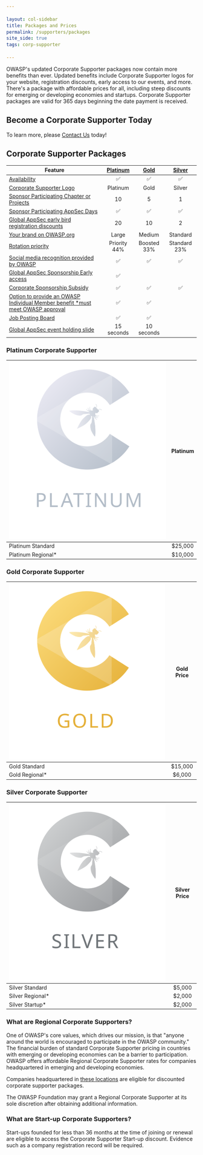 ```yaml
---

layout: col-sidebar
title: Packages and Prices
permalink: /supporters/packages
site_side: true
tags: corp-supporter

---
```


OWASP's updated Corporate Supporter packages now contain more benefits than ever. Updated benefits include Corporate Supporter logos for your website, registration discounts, early access to our events, and more. There's a package with affordable prices for all, including steep discounts for emerging or developing economies and startups. Corporate Supporter packages are valid for 365 days beginning the date payment is received. 

## Become a Corporate Supporter Today

To learn more, please [Contact Us](mailto:kelly.santalucia@owasp.com) today!

## Corporate Supporter Packages


| Feature                                                                                                                       | [Platinum](#platinum-corporate-supporter) | [Gold](#gold-corporate-supporter) | [Silver](#silver-corporate-supporter) |
| ---------------------------------------------------------------------------------------------------------------------------- | :----------------------------------------: | :--------------------------------: | :-------------------------------------: |
| [Availability](/supporters/benefits#packages-available-to-all)                                                                |                     ✅                      |                 ✅                  |                   ✅                    |
| [Corporate Supporter Logo](/supporters/benefits#corporate-member-logo)                                                 |                  Platinum                  |                Gold                |                 Silver                 |
|[Sponsor Participating Chapter or Projects](/supporters/benefits#corporate-sponsorship-of-participating-projects-or-chapters) |                     10                     |                 5                  |                   1                    |
| [Sponsor Participating AppSec Days](/supporters/benefits#corporate-sponsorship-of-participating-appsec-days-events)           |                     ✅                      |                 ✅                  |                   ✅                    |
| [Global AppSec early bird registration discounts](/supporters/benefits#early-bird-global-appsec-registrations)                |                     20                     |                 10                 |                   2                    |
| [Your brand on OWASP.org](/supporters/benefits#your-logo-on-owasporg)                                                         |                   Large                    |               Medium               |                Standard                |
| [Rotation priority](/supporters/benefits#rotation-priority)                                                                   |                  Priority 44%                  |              Boosted 33%              |                Standard 23%                |
| [Social media recognition provided by OWASP](/supporters/benefits#social-media-recognition)                                                     |                   ✅                    |               ✅                |                 ✅                  |
| [Global AppSec Sponsorship Early access](/supporters/benefits#early-access-to-global-appsec-sponsorship)                      |                     ✅                      |                                    |                                        |
| [Corporate Sponsorship Subsidy](/supporters/benefits#global-appsec-corporate-event-sponsorship-subsidy)                       |                     ✅                      |                 ✅                  |                   ✅                    |
| [Option to provide an OWASP Individual Member benefit *must meet OWASP approval](https://owasp.org/supporters/benefits)                 |                     ✅                      |                 ✅                  |                                      |
| [Job Posting Board](https://owasp.org/supporters/benefits)           |                     ✅                      |                 ✅                  |                                      |
| [Global AppSec event holding slide](https://owasp.org/supporters/benefits)           |                     15 seconds                      |                 10 seconds                  |                                      |


### Platinum Corporate Supporter

| ![Platinum](/assets/images/corp-membership-icons/OWASP_Tier_Platinum.svg) | Platinum |
| ------------------------------------------------------------------------- | :------: |
| Platinum Standard                                                         | \$25,000 |
| Platinum Regional*                                                        | \$10,000 |

### Gold Corporate Supporter

| ![Gold](/assets/images/corp-membership-icons/OWASP_Tier_icons_Gold.svg) | Gold Price |
| ----------------------------------------------------------------------- | :--------: |
| Gold Standard                                                           |  \$15,000  |
| Gold Regional*                                                          |  \$6,000   |

### Silver Corporate Supporter

| ![Silver](/assets/images/corp-membership-icons/OWASP_Tier_icons_Silver.svg) | Silver Price |
| --------------------------------------------------------------------------- | :----------: |
| Silver Standard                                                             |   \$5,000    |
| Silver Regional*                                                            |   \$2,000    |
| Silver Startup*                                                             |   \$2,000    |

### What are Regional Corporate Supporters?

One of OWASP's core values, which drives our mission, is that "anyone around the world is encouraged to participate in the OWASP community." The financial burden of standard Corporate Supporter pricing in countries with emerging or developing economies can be a barrier to participation. OWASP offers affordable Regional Corporate Supporter rates for companies headquartered in emerging and developing economies.

Companies headquartered in [these locations](https://owasp.org/membership/discounts/) are eligible for discounted corporate supporter packages.

The OWASP Foundation may grant a Regional Corporate Supporter at its sole discretion after obtaining additional information.

### What are Start-up Corporate Supporters?

Start-ups founded for less than 36 months at the time of joining or renewal are eligible to access the Corporate Supporter Start-up discount. Evidence such as a company registration record will be required.
